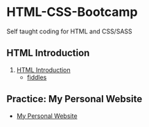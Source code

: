 # HTML-CSS-Bootcamp
Self taught coding for HTML and CSS/SASS

## HTML Introduction
1. [HTML Introduction](https://github.com/benjavicha1/HTML-CSS-Bootcamp/tree/master/HTML%20introduction)
   - [fiddles](https://jsfiddle.net/user/BenHot/fiddles/)

## Practice: My Personal Website
* [My Personal Website](https://github.com/benjavicha1/HTML-CSS-Bootcamp/tree/master/My%20Personal%20Website)
